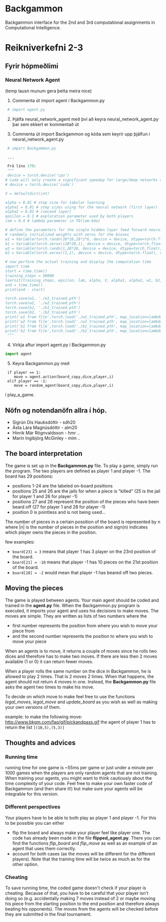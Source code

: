 # Backgammon

Backgammon interface for the 2nd and 3rd computational assignments in Computational Intelligence.

# Reikniverkefni 2-3

## Fyrir hópmeðlimi

### Neural Network Agent

(temp lausn munum gera þetta meira nice)

1. Commenta út import agent í Backgammon.py

```py
 # import agent.py
```

2.  Þjálfa neural_network_agent með því að keyra neural_network_agent.py þar sem ekkert er kommentað út

3.  Commenta út import Backgammon og kóða sem keyrir upp þjálfun í neural_network_agent.py

```py
 # import Backgammon.py

 ...

 Frá línu 179:
 """
 device = torch.device('cpu')
# cuda will only create a significant speedup for large/deep networks and batched training
# device = torch.device('cuda')

V = defaultdict(int)

alpha = 0.01 # step size for tabular learning
alpha1 = 0.01 # step sizes using for the neural network (first layer)
alpha2 = 0.01 # (second layer)
epsilon = 0.1 # exploration parameter used by both players
lam = 0.4 # lambda parameter in TD(lam-bda)

# define the parameters for the single hidden layer feed forward neural network
# randomly initialized weights with zeros for the biases
w1 = Variable(torch.randn(28*28,28*2*6, device = device, dtype=torch.float), requires_grad = True)
b1 = Variable(torch.zeros((28*28,1), device = device, dtype=torch.float), requires_grad = True)
w2 = Variable(torch.randn(1,28*28, device = device, dtype=torch.float), requires_grad = True)
b2 = Variable(torch.zeros((1,1), device = device, dtype=torch.float), requires_grad = True)

# now perform the actual training and display the computation time
import time
start = time.time()
training_steps = 50000
learnit(training_steps, epsilon, lam, alpha, V, alpha1, alpha2, w1, b2, w2, b2)
end = time.time()
print(end - start)

torch.save(w1, './w1_trained.pth')
torch.save(w2, './w2_trained.pth')
torch.save(b1, './b1_trained.pth')
torch.save(b2, './b2_trained.pth')
print('w1 from file',torch.load('./w1_trained.pth', map_location=lambda storage, loc: storage))
print('w2 from file',torch.load('./w2_trained.pth', map_location=lambda storage, loc: storage))
print('b1 from file',torch.load('./b1_trained.pth', map_location=lambda storage, loc: storage))
print('b2 from file',torch.load('./b2_trained.pth', map_location=lambda storage, loc: storage))
 """
```

4. Virkja aftur import agent.py í Backgammon.py

```py
import agent
```

5. Keyra Backgammon.py með

```
 if player == 1:
    move = agent.action(board_copy,dice,player,i)
 elif player == -1:
    move = random_agent(board_copy,dice,player,i)
```

í play_a_game.

## Nöfn og notendanöfn allra í hóp.

- Sigrún Dís Hauksdóttir - sdh20
- Ásta Lára Magnúsdóttir - alm20
- Hinrik Már Rögnvaldsson - hmr ..
- Marín Ingibjörg McGinley - mim ..

## The board interpretation

The game is set up in the **Backgammon.py** file. To play a game, simply run the program.
The two players are defined as player 1 and player -1.
The board has 29 positions:

- positions 1-24 are the labeled on-board positions
- positions 25 and 26 are the jails for when a piece is "killed" (25 is the jail for player 1 and 26 for player -1)
- positions 27 and 28 represent the position of the pieces who have been beard off (27 for player 1 and 28 for player -1)
- position 0 is pointless and is not being used...

The number of pieces in a certain possition of the board is represented by n where |n| is the number of pieces in the
position and sign(n) indicates which player owns the pieces in the position.

few examples:

- `board[23] = 3` means that player 1 has 3 player on the 23rd position of the board.
- `board[21] = -10` means that player -1 has 10 pieces on the 21st position of the board.
- `board[28] = -2` would mean that player -1 has beared off two pieces.

## Moving the pieces

The game is played between agents. Your main agent should be coded and trained in the **agent.py** file.
When the Backgammon.py program is executed, it imports your agent and uses his decisions to make moves.
The moves are simple. They are written as lists of two numbers where the

- first number represents the position from where you wish to move your piece from
- and the second number represents the position to where you wish to move your piece

When an agents is to move, it returns a couple of moves since he rolls two dices and therefore has to make two moves.
If there are less then 2 moves available (1 or 0) it can return fewer moves.

When a player rolls the same number on the dice in Backgammon, he is allowed to play 2 times. That is 2 moves 2 times.
When that happens, the agent should not return 4 moves in one. Instead, the **Backgammon.py** file asks the agent two times to make his move.

To decide on which move to make feel free to use the functions _legal_moves_, _legal_move_ and _update_board_ as you wish as well as making your own versions of them.

example:
to make the following move: http://www.bkgm.com/faq/gif/pickandpass.gif
the agent of player 1 has to return the list `[(10,5),(5,3)]`

## Thoughts and advices

### Running time

running time for one game is ~55ms per game or just under a minute per 1000 games when the players are only random agents that are not training. When training your agents, you might want to think cautiously about the time complexity of your code. Feel free to make your own faster code of Backgammon (and then share it!) but make sure your agents will be integrable for this version.

### Different perspectives

Your players have to be able to both play as player 1 and player -1. For this to be possible you can either

- flip the board and always make your player feel like player one. The code has already been made in the file **flipped_agent.py**. There you can find the functions _flip_board_ and _flip_move_ as well as an example of an agent that uses them correctly.
- account for both cases (as the moves will be different for the different players). Note that the training time will be twice as much as for the other option.

### Cheating

To save running time, the coded game doesn't check if your player is cheating. Because of that, you have to be careful that your player isn't doing so (e.g. accidentally making 7 moves instead of 2 or maybe moving his piece from the starting position to the end position and therefore always beating his opponents). The moves from the agents will be checked before they are submitted in the final tournament.
